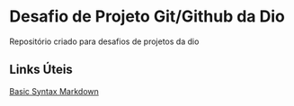 # Desafio de Projeto Git/Github da Dio
Repositório criado para desafios de projetos da dio


## Links Úteis
[Basic Syntax Markdown](https://www.markdownguide.org/basic-syntax/)

